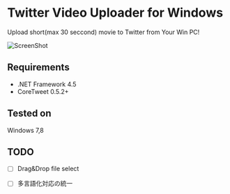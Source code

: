 ﻿# Twitter Video Uploader for Windows
Upload short(max 30 seccond) movie to Twitter from Your Win PC!

![ScreenShot](http://puu.sh/iMHAN/c15dd16f97.png)

## Requirements

- .NET Framework 4.5
- CoreTweet 0.5.2+

## Tested on
Windows 7,8

## TODO

- [ ] Drag&Drop file select
- [ ] 多言語化対応の統一


